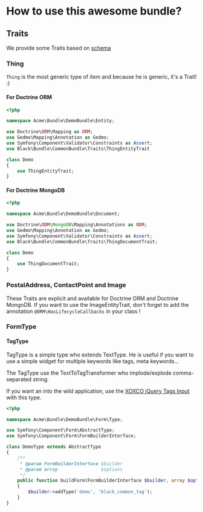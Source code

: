 How to use this awesome bundle?
===============================

## Traits

We provide some Traits based on [schema](http://www.schema.org)

### Thing

`Thing` is the most generic type of item and because he is generic, it's a Trait! :)

#### For Doctrine ORM

```php
<?php

namespace Acme\Bundle\DemoBundle\Entity;

use Doctrine\ORM\Mapping as ORM;
use Gedmo\Mapping\Annotation as Gedmo;
use Symfony\Component\Validator\Constraints as Assert;
use Black\Bundle\CommonBundle\Traits\ThingEntityTrait

class Demo
{
    use ThingEntityTrait;
}

```

#### For Doctrine MongoDB

```php
<?php

namespace Acme\Bundle\DemoBundle\Document;

use Doctrine\ODM\MongoDB\Mapping\Annotations as ODM;
use Gedmo\Mapping\Annotation as Gedmo;
use Symfony\Component\Validator\Constraints as Assert;
use Black\Bundle\CommonBundle\Traits\ThingDocumentTrait;

class Demo
{
    use ThingDocumentTrait;
}

```

### PostalAddress, ContactPoint and Image

These Traits are explicit and available for Doctrine ORM and Doctrine MongoDB. If you want to use
the ImageEntityTrait, don't forget to add the annotation `@ORM\HasLifecycleCallbacks` in your class !


### FormType

#### TagType

TagType is a simple type who extends TextType. He is useful if you want to use a simple widget for
multiple keywords like tags, meta keywords...

The TagType use the TextToTagTransformer who implode/explode comma-separated string.

If you want an into the wild application, use the
[XOXCO jQuery Tags Input](http://xoxco.com/projects/code/tagsinput/) with this type.

```php
<?php

namespace Acme\Bundle\DemoBundle\Form\Type;

use Symfony\Component\Form\AbstractType;
use Symfony\Component\Form\FormBuilderInterface;

class DemoType extends AbstractType
{
    /**
     * @param FormBuilderInterface $builder
     * @param array                $options
     */
    public function buildForm(FormBuilderInterface $builder, array $options)
    {
        $builder->addType('demo', 'black_common_tag');
    }
}
```







